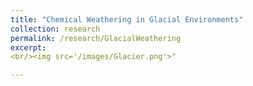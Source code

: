 ```yaml
---
title: "Chemical Weathering in Glacial Environments"
collection: research
permalink: /research/GlacialWeathering
excerpt:
<br/><img src='/images/Glacier.png'>"

---
```

